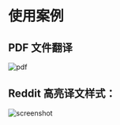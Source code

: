 # 使用案例

## PDF 文件翻译

![pdf](https://immersive-translate.owenyoung.com/assets/pdf.png)

## Reddit 高亮译文样式：

![screenshot](https://immersive-translate.owenyoung.com/assets/reddit.png)
